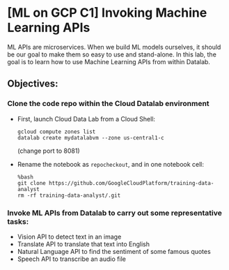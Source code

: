# [ML on GCP C1] Invoking Machine Learning APIs

ML APIs are microservices. 
When we build ML models ourselves, it should be our goal to make them so easy to use and stand-alone.
In this lab, the goal is to learn how to use Machine Learning APIs from within Datalab.

## Objectives:

### Clone the code repo within the Cloud Datalab environment

* First, launch Cloud Data Lab from a Cloud Shell:

  ```
  gcloud compute zones list
  datalab create mydatalabvm --zone us-central1-c
  ```
  (change port to 8081)

* Rename the notebook as `repocheckout`, and in one notebook cell:

  ```
  %bash
  git clone https://github.com/GoogleCloudPlatform/training-data-analyst
  rm -rf training-data-analyst/.git
  ```

### Invoke ML APIs from Datalab to carry out some representative tasks:
* Vision API to detect text in an image
* Translate API to translate that text into English
* Natural Language API to find the sentiment of some famous quotes
* Speech API to transcribe an audio file

